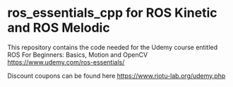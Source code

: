 # ros_essentials_cpp for ROS Kinetic and ROS Melodic
This repository contains the code needed for the Udemy course entitled
ROS For Beginners: Basics, Motion and OpenCV
https://www.udemy.com/ros-essentials/

Discount coupons can be found here https://www.riotu-lab.org/udemy.php

